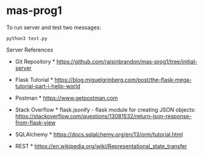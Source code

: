 # mas-prog1

To run server and test two messages:
```export FLASK_APP=server.py
python3 test.py
```


Server References

* Git Repository *
https://github.com/raisinbrandon/mas-prog1/tree/initial-server

* Flask Tutorial *
https://blog.miguelgrinberg.com/post/the-flask-mega-tutorial-part-i-hello-world

* Postman *
https://www.getpostman.com

* Stack Overflow *
flask.jsonify - flask module for creating JSON objects:
https://stackoverflow.com/questions/13081532/return-json-response-from-flask-view

* SQLAlchemy *
https://docs.sqlalchemy.org/en/13/orm/tutorial.html

* REST *
https://en.wikipedia.org/wiki/Representational_state_transfer